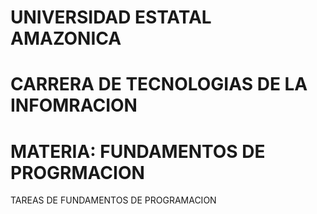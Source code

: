 # UNIVERSIDAD ESTATAL AMAZONICA
# CARRERA DE TECNOLOGIAS DE LA INFOMRACION
# MATERIA: FUNDAMENTOS DE PROGRMACION
TAREAS DE FUNDAMENTOS DE PROGRAMACION
